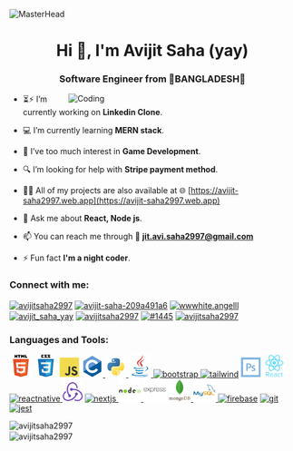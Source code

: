 ![MasterHead](https://user-images.githubusercontent.com/10498744/210012254-234538ff-d198-48aa-8964-37e6fd45d227.gif)
<h1 align="center">Hi 👻, I'm Avijit Saha (yay)</h1>
<h3 align="center">Software Engineer from 🤍BANGLADESH🤍</h3>
<img align="right" alt="Coding" width="400" src="https://media2.giphy.com/media/0TtX2qqpxp3pIafzio/giphy.gif?cid=511a814e9eji5f1rlbqici4m9cwtrrahn3mhb9ebet3yxpq4&rid=giphy.gif&ct=s">


- ⏳⚡️ I’m currently working on **Linkedin Clone**.

- 💻 I’m currently learning **MERN stack**.

- 🎯 I’ve too much interest in **Game Development**.

- 🔍 I’m looking for help with **Stripe payment method**.

- 👨‍💻 All of my projects are also available at 🌐 [https://avijit-saha2997.web.app](https://avijit-saha2997.web.app)

- 💬 Ask me about **React, Node js**.

- 📫 You can reach me through 📧 **jit.avi.saha2997@gmail.com**

- ⚡ Fun fact **I'm a night coder**.

<h3 align="left">Connect with me:</h3>
<p align="left">
    <a href="https://avijit-saha2997.web.app" target="blank"><img align="center" src="https://cdn2.iconfinder.com/data/icons/basic-thin-line-color/21/18-512.png" alt="avijitsaha2997" height="36" width="36" /></a>
    <a href="https://linkedin.com/in/avijit-saha-209a491a6" target="blank"><img align="center" src="https://raw.githubusercontent.com/rahuldkjain/github-profile-readme-generator/master/src/images/icons/Social/linked-in-alt.svg" alt="avijit-saha-209a491a6" height="30" width="40" /></a>
    <a href="https://fb.com/wwwhite.angelll" target="blank"><img align="center" src="https://raw.githubusercontent.com/rahuldkjain/github-profile-readme-generator/master/src/images/icons/Social/facebook.svg" alt="wwwhite.angelll" height="30" width="40" /></a>
    <a href="https://instagram.com/avijit_saha_yay" target="blank"><img align="center" src="https://raw.githubusercontent.com/rahuldkjain/github-profile-readme-generator/master/src/images/icons/Social/instagram.svg" alt="avijit_saha_yay" height="30" width="40" /></a>
    <a href="https://www.leetcode.com/avijitsaha2997" target="blank"><img align="center" src="https://raw.githubusercontent.com/rahuldkjain/github-profile-readme-generator/master/src/images/icons/Social/leet-code.svg" alt="avijitsaha2997" height="30" width="40" /></a>
    <a href="https://discord.gg/#1445" target="blank"><img align="center" src="https://raw.githubusercontent.com/rahuldkjain/github-profile-readme-generator/master/src/images/icons/Social/discord.svg" alt="#1445" height="40" width="40" /></a>
    <a href="https://codepen.io/avijitsaha2997" target="blank"><img align="center" src="https://raw.githubusercontent.com/rahuldkjain/github-profile-readme-generator/master/src/images/icons/Social/codepen.svg" alt="avijitsaha2997" height="30" width="40" /></a>
    </p>

<h3 align="left">Languages and Tools:</h3>
<p align="left">
    <a href="https://www.w3.org/html/" target="_blank" rel="noreferrer"> <img
            src="https://raw.githubusercontent.com/devicons/devicon/master/icons/html5/html5-original-wordmark.svg"
            alt="html5" width="40" height="40" /></a>
    <a href="https://www.w3schools.com/css/" target="_blank" rel="noreferrer"> <img
            src="https://raw.githubusercontent.com/devicons/devicon/master/icons/css3/css3-original-wordmark.svg"
            alt="css3" width="40" height="40" /></a>
    <a href="https://developer.mozilla.org/en-US/docs/Web/JavaScript" target="_blank" rel="noreferrer"> <img
            src="https://raw.githubusercontent.com/devicons/devicon/master/icons/javascript/javascript-original.svg"
            alt="javascript" width="35" height="35" /></a>
    <a href="https://www.cprogramming.com/" target="_blank" rel="noreferrer"> <img
            src="https://raw.githubusercontent.com/devicons/devicon/master/icons/c/c-original.svg" alt="c" width="38"
            height="38" /> </a>
    <a href="https://www.python.org" target="_blank" rel="noreferrer"> <img
            src="https://raw.githubusercontent.com/devicons/devicon/master/icons/python/python-original.svg"
            alt="python" width="37" height="37" /> </a>
    <a href="https://www.java.com" target="_blank" rel="noreferrer">
        <img src="https://raw.githubusercontent.com/devicons/devicon/master/icons/java/java-original.svg" alt="java"
            width="40" height="40" /> </a>
    <a href="https://getbootstrap.com" target="_blank" rel="noreferrer"> <img
            src="https://upload.wikimedia.org/wikipedia/commons/thumb/b/b2/Bootstrap_logo.svg/1200px-Bootstrap_logo.svg.png"
            alt="bootstrap" width="40" height="35" /> </a>
    </a> <a href="https://tailwindcss.com/" target="_blank" rel="noreferrer"> <img
            src="https://www.vectorlogo.zone/logos/tailwindcss/tailwindcss-icon.svg" alt="tailwind" width="40"
            height="40" /></a>
    <a href="https://www.photoshop.com/en" target="_blank" rel="noreferrer"> <img
            src="https://raw.githubusercontent.com/devicons/devicon/master/icons/photoshop/photoshop-line.svg"
            alt="photoshop" width="35" height="35" /></a>
    <a href="https://reactjs.org/" target="_blank" rel="noreferrer">
        <img src="https://raw.githubusercontent.com/devicons/devicon/master/icons/react/react-original-wordmark.svg"
            alt="react" width="40" height="40" /></a>
    <a href="https://reactnative.dev/" target="_blank" rel="noreferrer"> <img
            src="https://reactnative.dev/img/header_logo.svg" alt="reactnative" width="35" height="35" /> </a>
    <a href="https://redux.js.org" target="_blank" rel="noreferrer"> <img
            src="https://raw.githubusercontent.com/devicons/devicon/master/icons/redux/redux-original.svg" alt="redux"
            width="35" height="35" /></a>
    <a href="https://nextjs.org/" target="_blank" rel="noreferrer">
        <img src="https://cdn.worldvectorlogo.com/logos/nextjs-2.svg" alt="nextjs" width="40" height="40" /> </a>
    <a href="https://nodejs.org" target="_blank" rel="noreferrer"> <img
            src="https://raw.githubusercontent.com/devicons/devicon/master/icons/nodejs/nodejs-original-wordmark.svg"
            alt="nodejs" width="40" height="40" /> </a>
    <a href="https://expressjs.com" target="_blank" rel="noreferrer"><img
            src="https://raw.githubusercontent.com/devicons/devicon/master/icons/express/express-original-wordmark.svg"
            alt="express" width="40" height="40" /></a>
    <a href="https://www.mongodb.com/" target="_blank" rel="noreferrer"> <img
            src="https://raw.githubusercontent.com/devicons/devicon/master/icons/mongodb/mongodb-original-wordmark.svg"
            alt="mongodb" width="40" height="40" /> </a>
    <a href="https://www.mysql.com/" target="_blank" rel="noreferrer"> <img
            src="https://raw.githubusercontent.com/devicons/devicon/master/icons/mysql/mysql-original-wordmark.svg"
            alt="mysql" width="40" height="40" /> </a>
    <a href="https://firebase.google.com/" target="_blank" rel="noreferrer"> <img
            src="https://www.vectorlogo.zone/logos/firebase/firebase-icon.svg" alt="firebase" width="40"
            height="40" /></a>
    <a href="https://git-scm.com/" target="_blank" rel="noreferrer"> <img
            src="https://www.vectorlogo.zone/logos/git-scm/git-scm-icon.svg" alt="git" width="40" height="40" /></a>
    <a href="https://jestjs.io" target="_blank" rel="noreferrer"> <img
            src="https://www.vectorlogo.zone/logos/jestjsio/jestjsio-icon.svg" alt="jest" width="40" height="40" />
    </a>
</p>


<p "><img align="left" src="https://github-readme-stats.vercel.app/api/top-langs?username=avijitsaha2997&show_icons=true&locale=en&layout=compact" alt="avijitsaha2997"  width="400" /></p>

<p hei>&nbsp;<img align="center" src="https://github-readme-stats.vercel.app/api?username=avijitsaha2997&show_icons=true&locale=en" alt="avijitsaha2997"  height="200" /></p>




